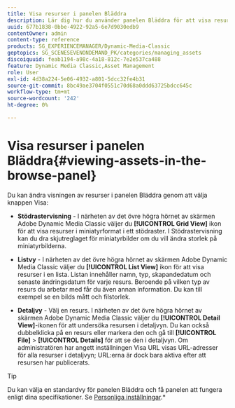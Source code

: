 ```yaml
---
title: Visa resurser i panelen Bläddra
description: Lär dig hur du använder panelen Bläddra för att visa resurser i Adobe Dynamic Media Classic.
uuid: 677b1838-0bbe-4922-92a5-6e7d9030edb9
contentOwner: admin
content-type: reference
products: SG_EXPERIENCEMANAGER/Dynamic-Media-Classic
geptopics: SG_SCENESEVENONDEMAND_PK/categories/managing_assets
discoiquuid: feab1194-a98c-4a18-812c-7e2e537ca488
feature: Dynamic Media Classic,Asset Management
role: User
exl-id: 4d38a224-5e06-4932-a801-5dcc32fe4b31
source-git-commit: 8bc49ae3704f0551c70d68a0ddd63725bdcc645c
workflow-type: tm+mt
source-wordcount: '242'
ht-degree: 0%

---
```


# Visa resurser i panelen Bläddra{#viewing-assets-in-the-browse-panel}

Du kan ändra visningen av resurser i panelen Bläddra genom att välja knappen Visa:

* **Stödrastervisning**  - I närheten av det övre högra hörnet av skärmen Adobe Dynamic Media Classic väljer du  **[!UICONTROL Grid View]** ikon för att visa resurser i miniatyrformat i ett stödraster. I Stödrastervisning kan du dra skjutreglaget för miniatyrbilder om du vill ändra storlek på miniatyrbilderna.

* **Listvy**  - I närheten av det övre högra hörnet av skärmen Adobe Dynamic Media Classic väljer du  **[!UICONTROL List View]** ikon för att visa resurser i en lista. Listan innehåller namn, typ, skapandedatum och senaste ändringsdatum för varje resurs. Beroende på vilken typ av resurs du arbetar med får du även annan information. Du kan till exempel se en bilds mått och filstorlek.

* **Detaljvy**  - Välj en resurs. I närheten av det övre högra hörnet av skärmen Adobe Dynamic Media Classic väljer du **[!UICONTROL Detail View]**-ikonen för att undersöka resursen i detaljvyn. Du kan också dubbelklicka på en resurs eller markera den och gå till **[!UICONTROL File]** > **[!UICONTROL Details]** för att se den i detaljvyn. Om administratören har angett inställningen Visa URL visas URL-adresser för alla resurser i detaljvyn; URL:erna är dock bara aktiva efter att resursen har publicerats.

>[!TIP]
>
>Du kan välja en standardvy för panelen Bläddra och få panelen att fungera enligt dina specifikationer. Se [Personliga inställningar](personal-setup.md#personal_setup).*
